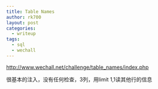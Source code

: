```yaml
---
title: Table Names
author: rk700
layout: post
categories:
  - writeup
tags:
  - sql
  - wechall
---
```

<http://www.wechall.net/challenge/table_names/index.php>

很基本的注入，没有任何检查，3列，用limit 1,1读其他行的信息